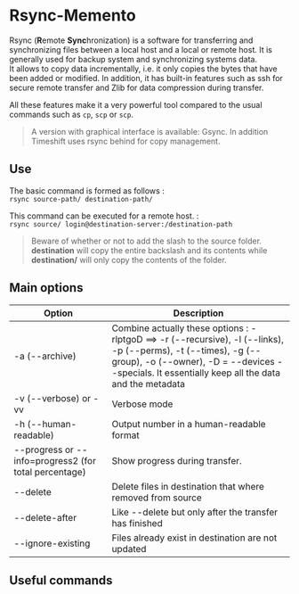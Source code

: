 # Rsync-Memento

Rsync (**R**emote **Sync**hronization) is a software for transferring and synchronizing files between a local host and a local or remote host. It is generally used for backup system and synchronizing systems data.  
It allows to copy data incrementally, i.e. it only copies the bytes that have been added or modified. In addition, it has built-in features such as ssh for secure remote transfer and Zlib for data compression during transfer.  

All these features make it a very powerful tool compared to the usual commands such as `cp`, `scp` or `scp`.

> A version with graphical interface is available: Gsync.
> In addition Timeshift uses rsync behind for copy management.

## Use

The basic command is formed as follows :  
`rsync source-path/ destination-path/`

This command can be executed for a remote host. :  
`rsync source/ login@destination-server:/destination-path`

> Beware of whether or not to add the slash to the source folder. **destination** will copy the entire backslash and its contents while **destination/** will only copy the contents of the folder.

## Main options

| Option                                                | Description                                                                                                                                                                                                        |
| ----------------------------------------------------- | ------------------------------------------------------------------------------------------------------------------------------------------------------------------------------------------------------------------ |
| -a (--archive)                                        | Combine actually these options : -rlptgoD ==> -r (--recursive), -l (--links), -p (--perms), -t (--times), -g (--group), -o (--owner), -D = --devices --specials. It essentially keep all the data and the metadata |
| -v (--verbose) or -vv                                 | Verbose mode                                                                                                                                                                                                       |
| -h (--human-readable)                                 | Output number in a human-readable format                                                                                                                                                                           |
| --progress or --info=progress2 (for total percentage) | Show progress during transfer.                                                                                                                                                                                     |
| --delete                                              | Delete files in destination that where removed from source                                                                                                                                                         |
| --delete-after                                        | Like --delete but only after the transfer has finished                                                                                                                                                             |
| --ignore-existing                                     | Files already exist in destination are not updated                                                                                                                                                                 |

## Useful commands
